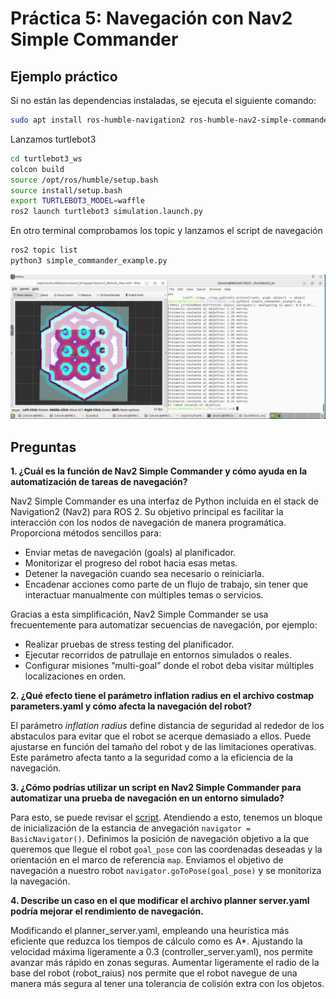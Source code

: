# Práctica 5: Navegación con Nav2 Simple Commander

## Ejemplo práctico

Si no están las dependencias instaladas, se ejecuta el siguiente comando:
```bash
sudo apt install ros-humble-navigation2 ros-humble-nav2-simple-commander
```

Lanzamos turtlebot3
```bash
cd turtlebot3_ws
colcon build
source /opt/ros/humble/setup.bash
source install/setup.bash
export TURTLEBOT3_MODEL=waffle
ros2 launch turtlebot3 simulation.launch.py
```

En otro terminal comprobamos los topic y lanzamos el script de navegación
```bash
ros2 topic list
python3 simple_commander_example.py
```

![p5](./images/p5.jpeg)

## Preguntas

**1. ¿Cuál es la función de Nav2 Simple Commander y cómo ayuda en la automatización de tareas de navegación?**

Nav2 Simple Commander es una interfaz de Python incluida en el stack de Navigation2 (Nav2) para ROS 2. Su objetivo principal es facilitar la interacción con los nodos de navegación de manera programática. Proporciona métodos sencillos para:

- Enviar metas de navegación (goals) al planificador.
- Monitorizar el progreso del robot hacia esas metas.
- Detener la navegación cuando sea necesario o reiniciarla.
- Encadenar acciones como parte de un flujo de trabajo, sin tener que interactuar manualmente con múltiples temas o servicios.

Gracias a esta simplificación, Nav2 Simple Commander se usa frecuentemente para automatizar secuencias de navegación, por ejemplo:

- Realizar pruebas de stress testing del planificador.
- Ejecutar recorridos de patrullaje en entornos simulados o reales.
- Configurar misiones “multi-goal” donde el robot deba visitar múltiples localizaciones en orden.

**2. ¿Qué efecto tiene el parámetro inflation radius en el archivo costmap parameters.yaml y cómo afecta la navegación del robot?**

El parámetro *inflation radius* define distancia de seguridad al rededor de los abstaculos para evitar que el robot se acerque demasiado a ellos. Puede ajustarse en función del tamaño del robot y de las limitaciones operativas. Este parámetro afecta tanto a la seguridad como a la eficiencia de la navegación.

**3. ¿Cómo podrı́as utilizar un script en Nav2 Simple Commander para automatizar una prueba de navegación en un entorno simulado?**

Para esto, se puede revisar el [script](./simple_commander_example.py). Atendiendo a esto, tenemos un bloque de inicialización de la estancia de anvegación `navigator = BasicNavigator()`. Definimos la posición de navegación objetivo a la que queremos que llegue el robot `goal_pose` con las coordenadas deseadas y la orientación en el marco de referencia `map`. Enviamos el objetivo de navegación a nuestro robot `navigator.goToPose(goal_pose)` y se monitoriza la navegación.

**4. Describe un caso en el que modificar el archivo planner server.yaml podrı́a mejorar el rendimiento de navegación.**

Modificando el planner_server.yaml, empleando una heurística más eficiente que reduzca los tiempos de cálculo como es A*. Ajustando la velocidad máxima ligeramente a 0.3 (controller_server.yaml), nos permite avanzar más rápido en zonas seguras. Aumentar ligeramente el radio de la base del robot (robot_raius) nos permite que el robot navegue de una manera más segura al tener una tolerancia de colisión extra con los objetos.
